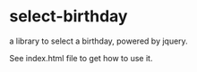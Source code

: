 # select-birthday
a library to select a birthday, powered by jquery.

See index.html file to get how to use it.
